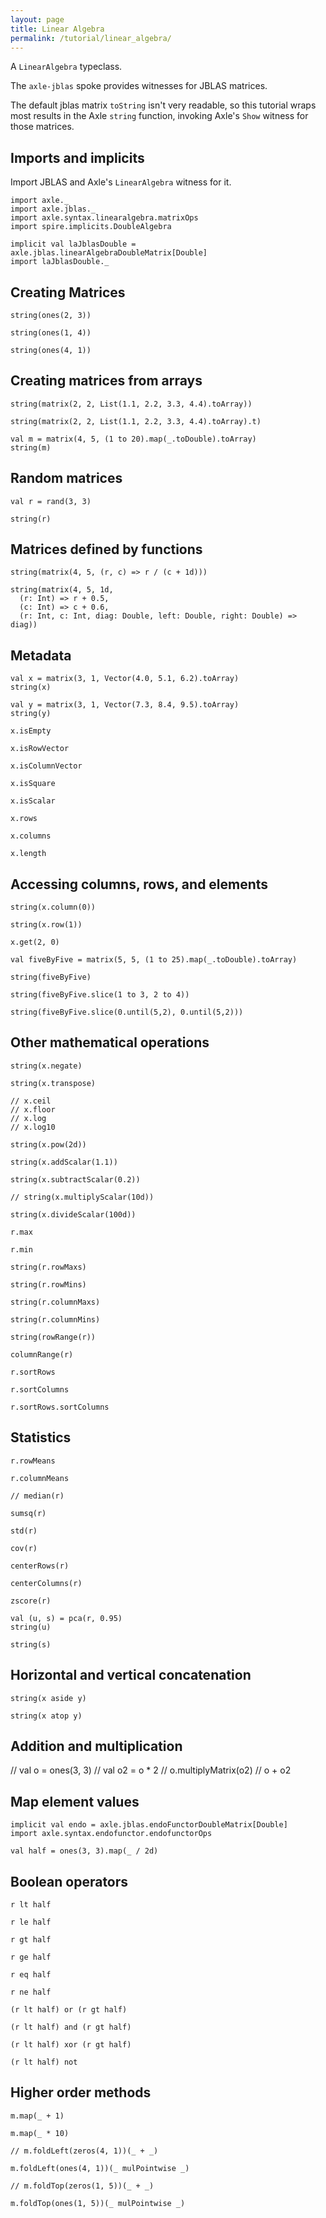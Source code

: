 ```yaml
---
layout: page
title: Linear Algebra
permalink: /tutorial/linear_algebra/
---
```


A `LinearAlgebra` typeclass.

The `axle-jblas` spoke provides witnesses for JBLAS matrices.

The default jblas matrix `toString` isn't very readable,
so this tutorial wraps most results in the Axle `string` function,
invoking Axle's `Show` witness for those matrices.

Imports and implicits
---------------------

Import JBLAS and Axle's `LinearAlgebra` witness for it.

```tut:silent
import axle._
import axle.jblas._
import axle.syntax.linearalgebra.matrixOps
import spire.implicits.DoubleAlgebra

implicit val laJblasDouble = axle.jblas.linearAlgebraDoubleMatrix[Double]
import laJblasDouble._
```

Creating Matrices
-----------------

```tut:book
string(ones(2, 3))

string(ones(1, 4))

string(ones(4, 1))
```

Creating matrices from arrays
-----------------------------

```tut:book
string(matrix(2, 2, List(1.1, 2.2, 3.3, 4.4).toArray))

string(matrix(2, 2, List(1.1, 2.2, 3.3, 4.4).toArray).t)

val m = matrix(4, 5, (1 to 20).map(_.toDouble).toArray)
string(m)
```

Random matrices
---------------

```tut:book
val r = rand(3, 3)

string(r)
```

Matrices defined by functions
-----------------------------

```tut:book
string(matrix(4, 5, (r, c) => r / (c + 1d)))

string(matrix(4, 5, 1d,
  (r: Int) => r + 0.5,
  (c: Int) => c + 0.6,
  (r: Int, c: Int, diag: Double, left: Double, right: Double) => diag))
```

Metadata
--------

```tut:book
val x = matrix(3, 1, Vector(4.0, 5.1, 6.2).toArray)
string(x)

val y = matrix(3, 1, Vector(7.3, 8.4, 9.5).toArray)
string(y)

x.isEmpty

x.isRowVector

x.isColumnVector

x.isSquare

x.isScalar

x.rows

x.columns

x.length
```

Accessing columns, rows, and elements
-------------------------------------

```tut:book
string(x.column(0))

string(x.row(1))

x.get(2, 0)

val fiveByFive = matrix(5, 5, (1 to 25).map(_.toDouble).toArray)

string(fiveByFive)

string(fiveByFive.slice(1 to 3, 2 to 4))

string(fiveByFive.slice(0.until(5,2), 0.until(5,2)))
```

Other mathematical operations
-----------------------------

```tut:book
string(x.negate)

string(x.transpose)

// x.ceil
// x.floor
// x.log
// x.log10

string(x.pow(2d))

string(x.addScalar(1.1))

string(x.subtractScalar(0.2))

// string(x.multiplyScalar(10d))

string(x.divideScalar(100d))

r.max

r.min

string(r.rowMaxs)

string(r.rowMins)

string(r.columnMaxs)

string(r.columnMins)

string(rowRange(r))

columnRange(r)

r.sortRows

r.sortColumns

r.sortRows.sortColumns
```

Statistics
----------

```tut:book
r.rowMeans

r.columnMeans

// median(r)

sumsq(r)

std(r)

cov(r)

centerRows(r)

centerColumns(r)

zscore(r)

val (u, s) = pca(r, 0.95)
string(u)

string(s)
```

Horizontal and vertical concatenation
-------------------------------------

```tut:book
string(x aside y)

string(x atop y)
```

Addition and multiplication
---------------------------

// val o = ones(3, 3)
// val o2 = o * 2
// o.multiplyMatrix(o2)
// o + o2

Map element values
------------------

```tut:book
implicit val endo = axle.jblas.endoFunctorDoubleMatrix[Double]
import axle.syntax.endofunctor.endofunctorOps

val half = ones(3, 3).map(_ / 2d)
```

Boolean operators
-----------------

```tut:book
r lt half

r le half

r gt half

r ge half

r eq half

r ne half

(r lt half) or (r gt half)

(r lt half) and (r gt half)

(r lt half) xor (r gt half)

(r lt half) not
```

Higher order methods
--------------------

```tut:book
m.map(_ + 1)

m.map(_ * 10)

// m.foldLeft(zeros(4, 1))(_ + _)

m.foldLeft(ones(4, 1))(_ mulPointwise _)

// m.foldTop(zeros(1, 5))(_ + _)

m.foldTop(ones(1, 5))(_ mulPointwise _)
```
